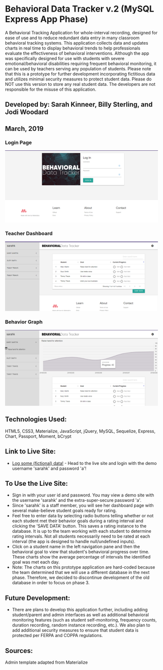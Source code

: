 # Behavioral Data Tracker v.2 (MySQL Express App Phase)
A Behavioral Tracking Application for whole-interval recording, designed for ease of use and to reduce redundant data entry in many classroom behavioral tracking systems. This application collects data and updates charts in real time to display behavioral trends to help professionals evaluate the effectiveness of behavioral interventions.  Although the app was specifically designed for use with students with severe emotional/behavioral disabilities requiring frequent behavioral monitoring, it can be used by teachers serving any population of students.  Please note that this is a prototype for further development incorporating fictitious data and utilizes minimal security measures to protect student data.  Please do NOT use this version to store any real student data.  The developers are not responsible for the misuse of this application.

## Developed by: Sarah Kinneer, Billy Sterling, and Jodi Woodard
## March, 2019

### Login Page
![Photo of Login Page](login.png)

### Teacher Dashboard
![Photo of Teacher Dashboard](table.png)

### Behavior Graph
![Photo of Student Charts](chart.png)

## Technologies Used:
HTML5, CSS3, Materialize, JavaScript, jQuery, MySQL, Sequelize, Express, Chart, Passport, Moment, bCrypt

## Link to Live Site:
- [Log some (fictional) data!](https://thawing-dawn-54915.herokuapp.com/) - Head to the live site and login with the demo username 'sarahk' and password 'a'!

## To Use the Live Site:
- Sign in with your user id and password. You may view a demo site with the username 'sarahk' and the extra-super-secure password 'a'.
- Since 'sarahk' is a staff member, you will see her dashboard page with several make-believe student goals ready for rating.
- Feel free to enter data by selecting radio buttons telling whether or not each student met their behavior goals during a rating interval and clicking the 'SAVE DATA' button.  This saves a rating instance to the database.  It is up to the team working with each student to determine rating intervals.  Not all students necessarily need to be rated at each interval (the app is designed to handle null/undefined inputs).
- Click on a student name in the left navigation pane and then the behavioral goal to view that student's behavioral progress over time. These charts show the average percentage of intervals the identified goal was met each day.
- Note: The charts on this prototype application are hard-coded because the team determined that we will use a different database in the next phase. Therefore, we decided to discontinue development of the old database in order to focus on phase 3.

## Future Development:
- There are plans to develop this application further, including adding student/parent and admin interfaces as well as additional behavioral monitoring features (such as student self-monitoring, frequency counts, duration recording, random instance recording, etc.).  We also plan to add additional security measures to ensure that student data is protected per FERPA and COPPA regulations.

## Sources:
Admin template adapted from Materialize
